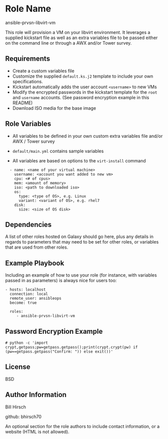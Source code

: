 Role Name
=========

ansible-prvsn-libvirt-vm

This role will provision a VM on your libvirt environment.  It leverages a supplied kickstart file as well as an extra variables file to be passed either on the command line or through a AWX and/or Tower survey.

Requirements
------------

* Create a custom variables file
* Customize the supplied `default.ks.j2` template to include your own specifications.
* Kickstart automatically adds the user account `<username>` to new VMs
* Modify the encrypted passwords in the kickstart template for the `root` and `username` accounts. (See password encryption example in this README)
* Download ISO media for the base image

Role Variables
--------------

* All variables to be defined in your own custom extra variables file and/or AWX / Tower survey

* `default/main.yml` contains sample variables
* All variables are based on options to the `virt-install` command

```guest:
  - name: <name of your virtual machine>
    username: <account you want added to new vm>
    cpu: <# of cpus>
    mem: <amount of memory>
    iso: <path to downloaded iso>
    os:
      type: <type of OS>, e.g. Linux
      variant: <variant of OS>, e.g. rhel7
    disk:
      size: <size of OS disk>
```

Dependencies
------------

A list of other roles hosted on Galaxy should go here, plus any details in regards to parameters that may need to be set for other roles, or variables that are used from other roles.

Example Playbook
----------------

Including an example of how to use your role (for instance, with variables passed in as parameters) is always nice for users too:

    - hosts: localhost
      connection: local
      remote_user: ansibleops
      become: true

      roles:
         - ansible-prvsn-libvirt-vm

Password Encryption Example
---------------------------
```
# python -c 'import crypt,getpass;pw=getpass.getpass();print(crypt.crypt(pw) if (pw==getpass.getpass("Confirm: ")) else exit())'
```


License
-------

BSD

Author Information
------------------
Bill Hirsch

github: bhirsch70

An optional section for the role authors to include contact information, or a website (HTML is not allowed).
